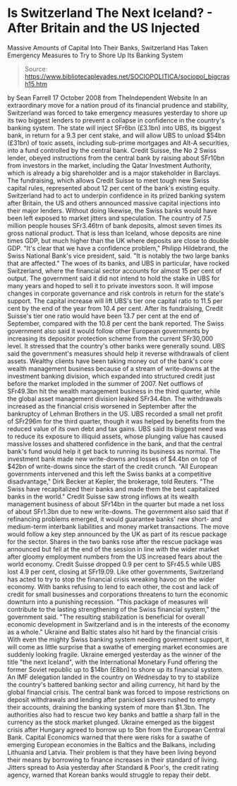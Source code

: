 # Is Switzerland The Next Iceland? - After Britain and the US Injected 
Massive Amounts of Capital Into Their Banks, Switzerland Has Taken Emergency 
Measures to Try to Shore Up Its Banking System

> Source: https://www.bibliotecapleyades.net/SOCIOPOLITICA/sociopol_bigcrash15.htm

by Sean Farrell
17 October 2008
from
TheIndependent Website
In an extraordinary move for a nation proud of
its financial prudence and stability, Switzerland was forced to take
emergency measures yesterday to shore up its two biggest lenders to prevent
a collapse in confidence in the country's banking system.
The state will inject SFr6bn (£3.1bn) into UBS, its biggest bank, in return
for a 9.3 per cent stake, and will allow UBS to unload $54bn (£31bn) of
toxic assets, including sub-prime mortgages and Alt-A securities, into a
fund controlled by the central bank.
Credit Suisse, the No 2 Swiss lender, obeyed instructions from the central
bank by raising about SFr10bn from investors in the market, including the
Qatar Investment Authority, which is already a big shareholder and is a
major stakeholder in Barclays. The fundraising, which allows Credit Suisse
to meet tough new Swiss capital rules, represented about 12 per cent of the
bank's existing equity.
Switzerland had to act to underpin confidence in its prized banking system
after Britain, the US and others announced massive capital injections into
their major lenders. Without doing likewise, the Swiss banks would have been
left exposed to market jitters and speculation.
The country of 7.5 million people houses SFr3.46trn of bank deposits, almost
seven times its gross national product. That is less than Iceland, whose
deposits are nine times GDP, but much higher than the UK where deposits are
close to double GDP.
"It's clear that we have a confidence problem,"
Philipp Hildebrand, the
Swiss National Bank's vice president, said. "It is notably the two large
banks that are affected."
The woes of its banks, and UBS in particular, have rocked Switzerland, where
the financial sector accounts for almost 15 per cent of output. The
government said it did not intend to hold the stake in UBS for many years
and hoped to sell it to private investors soon. It will impose changes in
corporate governance and risk controls in return for the state's support.
The capital increase will lift UBS's tier one capital ratio to 11.5 per cent
by the end of the year from 10.4 per cent. After its fundraising, Credit
Suisse's tier one ratio would have been 13.7 per cent at the end of
September, compared with the 10.8 per cent the bank reported.
The Swiss government also said it would follow other European governments by
increasing its depositor protection scheme from the current SFr30,000 level.
It stressed that the country's other banks were generally sound.
UBS said the government's measures should help it reverse withdrawals of
client assets. Wealthy clients have been taking money out of the bank's core
wealth management business because of a stream of write-downs at the
investment banking division, which expanded into structured credit just
before the market imploded in the summer of 2007.
Net outflows of SFr49.3bn hit the wealth management business in the third
quarter, while the global asset management division leaked SFr34.4bn. The
withdrawals increased as the financial crisis worsened in September after
the bankruptcy of Lehman Brothers in the US. UBS recorded a small net profit
of SFr296m for the third quarter, though it was helped by benefits from the
reduced value of its own debt and tax gains.
UBS said its biggest need was to reduce its exposure to illiquid assets,
whose plunging value has caused massive losses and shattered confidence in
the bank, and that the central bank's fund would help it get back to running
its business as normal.
The investment bank made new write-downs and losses
of $4.4bn on top of $42bn of write-downs since the start of the credit
crunch.
"All European governments intervened and this left the Swiss banks at a
competitive disadvantage," Dirk Becker at Kepler, the brokerage, told
Reuters. "The Swiss have recapitalized their banks and made them the best
capitalized banks in the world."
Credit Suisse saw strong inflows at its wealth management business of about
SFr14bn in the quarter but made a net loss of about SFr1.3bn due to new
write-downs.
The government also said that if refinancing problems emerged, it would
guarantee banks' new short- and medium-term interbank liabilities and money
market transactions. The move would follow a key step announced by the UK as
part of its rescue package for the sector.
Shares in the two banks rose after the rescue package was announced but fell
at the end of the session in line with the wider market after gloomy
employment numbers from the US increased fears about the world economy.
Credit Suisse dropped 0.9 per cent to SFr45.5 while UBS lost 4.9 per cent,
closing at SFr19.09.
Like other governments, Switzerland has acted to try to stop the financial
crisis wreaking havoc on the wider economy.
With banks refusing to lend to
each other, the cost and lack of credit for small businesses and
corporations threatens to turn the economic downturn into a punishing
recession.
"This package of measures will contribute to the lasting strengthening of
the Swiss financial system," the government said. "The resulting
stabilization is beneficial for overall economic development in Switzerland
and is in the interests of the economy as a whole."
Ukraine and Baltic states also hit hard by the financial crisis
With even the mighty Swiss banking system needing government support, it
will come as little surprise that a swathe of emerging market economies are
suddenly looking fragile.
Ukraine emerged yesterday as the winner of the title "the next Iceland",
with the
International Monetary Fund offering the former Soviet republic up
to $14bn (£8bn) to shore up its financial system.
An IMF delegation landed
in the country on Wednesday to try to stabilize the country's battered
banking sector and ailing currency, hit hard by the global financial crisis.
The central bank was forced to impose restrictions on deposit withdrawals
and lending after panicked savers rushed to empty their accounts, draining
the banking system of more than $1.3bn. The authorities also had to rescue
two key banks and battle a sharp fall in the currency as the stock market
plunged.
Ukraine emerged as the biggest crisis after Hungary agreed to borrow up to
5bn from the
European Central Bank. Capital Economics warned that there
were risks for a swathe of emerging European economies in the Baltics and
the Balkans, including Lithuania and Latvia.
Their problem is that they have been living beyond their means by borrowing
to finance increases in their standard of living.
Jitters spread to Asia yesterday after Standard & Poor's, the credit rating
agency, warned that Korean banks would struggle to repay their debt.
